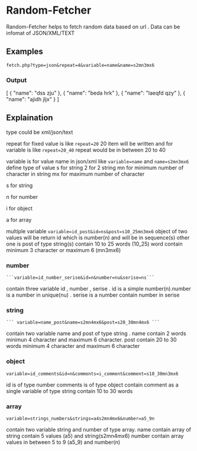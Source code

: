 # Random-Fetcher
Random-Fetcher helps to fetch random data based on url . Data can be infomat of JSON/XML/TEXT

## Examples

``` 
fetch.php?type=json&repeat=4&variable=name&name=s2mn3mx6
```
### Output

[
  {
    "name": "dss zju"
  },
  {
    "name": "beda hrk"
  },
  {
    "name": "laeqfd qzy"
  },
  {
    "name": "ajidh jljx"
  }
]


## Explaination


type could be xml/json/text

repeat for fixed value is like ```repeat=20```  20 item will be written and for variable is like ``` repeat=20_40 ``` repeat would be in between 20 to 40

variable is for value name in json/xml like ```variable=name``` and ```name=s2mn3mx6``` define type of value s for string 2 for 2 string mn for minimum number of character in string mx for maximum number of character

s for string

n for number 

i for object

a for array

multiple variable ```variable=id_post&id=ns&post=s10_25mn3mx6``` object of two values will be return id which is number(n) and will be in sequence(s) other one is post of type string(s) contain 10 to 25 words (10_25) word contain minimum 3 character or maximum 6 (mn3mx6)

### number 

    ```variable=id_number_serise&id=n&number=nu&serise=ns```
    
  contain three variable id , number , serise . id is a simple number(n).number is a number in unique(nu) . serise is a number contain number in serise 
 
### string 

    ``` variable=name_post&name=s2mn4mx6&post=s20_30mn4mx6 ```
   contain two variable name and post of type string . name contain 2 words minimun 4 character and maximum 6 character.
   post contain 20 to 30 words minimum 4 character and maximum 6 character
       
### object 

  ``` variable=id_comments&id=n&comments=i_comment&comment=s10_30mn3mx6 ```


id is of type number comments is of type object contain comment as a single variable of type string contain 10 to 30 words

### array

 ``` variable=strings_numbers&strings=a4s2mn4mx6&number=a5_9n ```
 
   contain two variable string and number of type array. name contain array of string contain 5 values (a5) and string(s2mn4mx6)
   number contain array values in between 5 to 9 (a5_9) and number(n)

